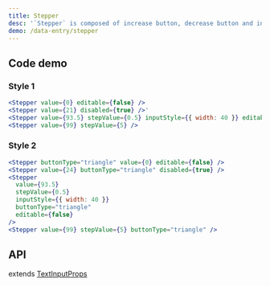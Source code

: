 ```yaml
---
title: Stepper
desc: '`Stepper` is composed of increase button, decrease button and input box, used to input and adjust numbers within a certain range.'
demo: /data-entry/stepper
---
```


## Code demo

### Style 1

```jsx
<Stepper value={0} editable={false} />
<Stepper value={21} disabled={true} />'
<Stepper value={93.5} stepValue={0.5} inputStyle={{ width: 40 }} editable={false} />
<Stepper value={99} stepValue={5} />
```

### Style 2

```jsx
<Stepper buttonType="triangle" value={0} editable={false} />
<Stepper value={24} buttonType="triangle" disabled={true} />
<Stepper
  value={93.5}
  stepValue={0.5}
  inputStyle={{ width: 40 }}
  buttonType="triangle"
  editable={false}
/>
<Stepper value={99} stepValue={5} buttonType="triangle" />
```

## API

extends [TextInputProps](https://reactnative.dev/docs/textinput#props)

<API name="StepperProps" />
